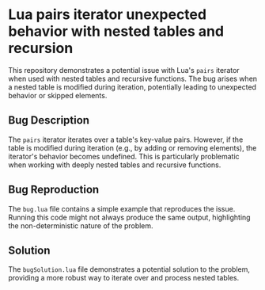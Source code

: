 # Lua pairs iterator unexpected behavior with nested tables and recursion

This repository demonstrates a potential issue with Lua's `pairs` iterator when used with nested tables and recursive functions. The bug arises when a nested table is modified during iteration, potentially leading to unexpected behavior or skipped elements.

## Bug Description
The `pairs` iterator iterates over a table's key-value pairs.  However, if the table is modified during iteration (e.g., by adding or removing elements), the iterator's behavior becomes undefined. This is particularly problematic when working with deeply nested tables and recursive functions.

## Bug Reproduction
The `bug.lua` file contains a simple example that reproduces the issue.  Running this code might not always produce the same output, highlighting the non-deterministic nature of the problem.

## Solution
The `bugSolution.lua` file demonstrates a potential solution to the problem, providing a more robust way to iterate over and process nested tables.